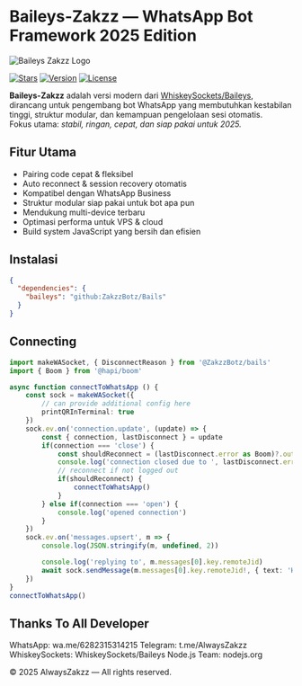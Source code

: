 # Baileys-Zakzz — WhatsApp Bot Framework 2025 Edition

![Baileys Zakzz Logo](https://img1.pixhost.to/images/9606/654011461_alwayszakzz.jpg)

[![Stars](https://img.shields.io/github/stars/ZakzzBotz/Bails?style=for-the-badge)](https://github.com/ZakzzBotz/Bails)
[![Version](https://img.shields.io/npm/v/baileys-zakzz?style=for-the-badge)](https://www.npmjs.com/package/baileys-zakzz)
[![License](https://img.shields.io/badge/license-MIT-blue?style=for-the-badge)](#license)

**Baileys-Zakzz** adalah versi modern dari [WhiskeySockets/Baileys](https://github.com/WhiskeySockets/Baileys), dirancang untuk pengembang bot WhatsApp yang membutuhkan kestabilan tinggi, struktur modular, dan kemampuan pengelolaan sesi otomatis.  
Fokus utama: *stabil, ringan, cepat, dan siap pakai untuk 2025.*

## Fitur Utama

- Pairing code cepat & fleksibel  
- Auto reconnect & session recovery otomatis  
- Kompatibel dengan WhatsApp Business  
- Struktur modular siap pakai untuk bot apa pun  
- Mendukung multi-device terbaru  
- Optimasi performa untuk VPS & cloud  
- Build system JavaScript yang bersih dan efisien  

## Instalasi

```json
{
  "dependencies": {
    "baileys": "github:ZakzzBotz/Bails"
  }
}
```
## Connecting

``` ts
import makeWASocket, { DisconnectReason } from '@ZakzzBotz/bails'
import { Boom } from '@hapi/boom'

async function connectToWhatsApp () {
    const sock = makeWASocket({
        // can provide additional config here
        printQRInTerminal: true
    })
    sock.ev.on('connection.update', (update) => {
        const { connection, lastDisconnect } = update
        if(connection === 'close') {
            const shouldReconnect = (lastDisconnect.error as Boom)?.output?.statusCode !== DisconnectReason.loggedOut
            console.log('connection closed due to ', lastDisconnect.error, ', reconnecting ', shouldReconnect)
            // reconnect if not logged out
            if(shouldReconnect) {
                connectToWhatsApp()
            }
        } else if(connection === 'open') {
            console.log('opened connection')
        }
    })
    sock.ev.on('messages.upsert', m => {
        console.log(JSON.stringify(m, undefined, 2))

        console.log('replying to', m.messages[0].key.remoteJid)
        await sock.sendMessage(m.messages[0].key.remoteJid!, { text: 'Hello there!' })
    })
}
connectToWhatsApp()
``` 

## Thanks To All Developer

WhatsApp: wa.me/6282315314215
Telegram: t.me/AlwaysZakzz
WhiskeySockets: WhiskeySockets/Baileys
Node.js Team: nodejs.org

© 2025 AlwaysZakzz — All rights reserved.
